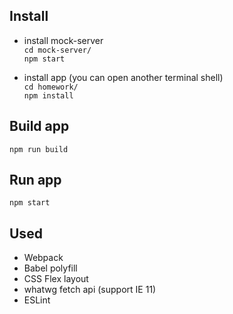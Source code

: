 ## Install
- install mock-server </br>
`cd mock-server/` </br>
`npm start`

- install app (you can open another terminal shell) </br>
`cd homework/` </br>
`npm install`

## Build app
`npm run build`

## Run app
`npm start`

## Used
- Webpack
- Babel polyfill
- CSS Flex layout
- whatwg fetch api (support IE 11)
- ESLint
